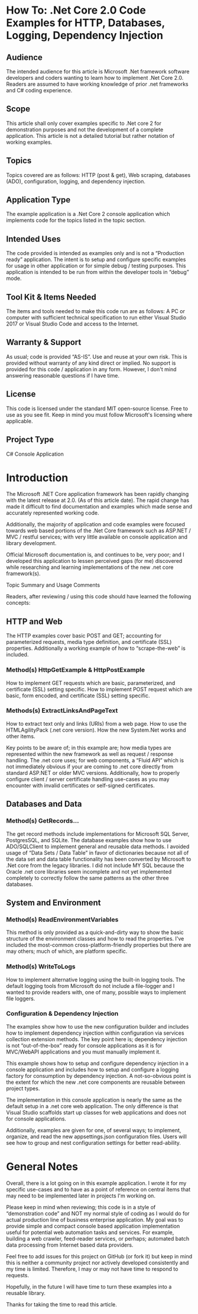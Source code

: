 # How To: .Net Core 2.0 Code Examples for HTTP, Databases, Logging, Dependency Injection

## Audience
The intended audience for this article is Microsoft .Net framework software developers and coders wanting to learn how to implement .Net Core 2.0.  Readers are assumed to have working knowledge of prior .net frameworks and C# coding experience.

## Scope
This article shall only cover examples specific to .Net core 2 for demonstration purposes and not the development of a complete application. This article is not a detailed tutorial but rather notation of working examples.

## Topics
Topics covered are as follows: HTTP (post & get), Web scraping, databases (ADO), configuration, logging, and dependency injection.

## Application Type
The example application is a .Net Core 2 console application which implements code for the topics listed in the topic section.

## Intended Uses
The code provided is intended as examples only and is not a “Production ready” application. The intent is to setup and configure specific examples for usage in other application or for simple debug / testing purposes. This application is intended to be run from within the developer tools in “debug” mode. 

## Tool Kit & Items Needed
The items and tools needed to make this code run are as follows:
A PC or computer with sufficient technical specification to run either Visual Studio 2017 or Visual Studio Code and access to the Internet.

## Warranty & Support
As usual; code is provided “AS-IS”. Use and reuse at your own risk. This is provided without warranty of any kind direct or implied.  No support is provided for this code / application in any form.  However, I don't mind answering reasonable questions if I have time.

## License
This code is licensed under the standard MIT open-source license. Free to use as you see fit. Keep in mind you must follow Microsoft's licensing where applicable. 

## Project Type
C# Console Application

# Introduction
The Microsoft .NET Core application framework has been rapidly changing with the latest release at 2.0. (As of this article date). The rapid change has made it difficult to find documentation and examples which made sense and accurately represented working code.

Additionally, the majority of application and code examples were focused towards web based portions of the .Net Core framework such as ASP.NET / MVC / restful services; with very little available on console application and library development.

Official Microsoft documentation is, and continues to be, very poor; and I developed this application to lessen perceived gaps (for me) discovered while researching and learning implementations of the new .net core framework(s).

Topic Summary and Usage Comments

Readers, after reviewing / using this code should have learned the following concepts:

## HTTP and Web

The HTTP examples cover basic POST and GET; accounting for parameterized requests, media type definition, and certificate (SSL) properties. Additionally a working example of how to “scrape-the-web” is included.

### Method(s) HttpGetExample & HttpPostExample

How to implement GET requests which are basic, parameterized, and certificate (SSL) setting specific.
How to implement POST request which are basic, form encoded, and certificate (SSL) setting specific.

### Methods(s) ExtractLinksAndPageText

How to extract text only and links (URIs) from a web page. How to use the HTMLAgilityPack (.net core version). How the new System.Net works and other items.

Key points to be aware of; in this example are; how media types are represented within the new framework as well as request / response handling.  The .net core uses; for web components, a “Fluid API” which is not immediately obvious if your are coming to .net core directly from  standard ASP.NET or older MVC versions.  Additionally, how to properly configure client / server certificate handling use-cases as  you may encounter with invalid certificates or self-signed certificates. 

## Databases and Data

### Method(s) GetRecords...
The get record methods include implementations for Microsoft SQL Server, PostgresSQL, and SQLite. The database examples show how to use ADO/SQLClient to implement general and reusable data methods. I avoided usage of “Data Sets / Data Table” in favor of dictionaries because not all of the data set and data table functionality has been converted by Microsoft to .Net core from the legacy libraries.  I did not include MY SQL because the Oracle .net core libraries seem incomplete and not yet implemented completely to correctly follow the same patterns as the other three databases.

## System and Environment

### Method(s) ReadEnvironmentVariables
This method is only provided as a quick-and-dirty way to show the basic structure of the environment classes and how to read the properties.  I've included the most-common cross-platform-friendly properties but there are may others; much of which, are platform specific.

### Method(s)  WriteToLogs
How to implement alternative logging using the built-in logging tools.  The default logging tools from Microsoft do not include a file-logger and I wanted to provide readers with, one of many, possible ways to implement file loggers. 

### Configuration & Dependency Injection
The examples show how to use the new configuration builder and includes how to implement dependency injection within configuration via services collection extension methods.  The key point here is; dependency injection is not “out-of-the-box” ready for console applications as it is for MVC/WebAPI applications and you must manually implement it.

This example shows how to setup and configure dependency injection in a console application and includes how to setup and configure a logging factory for consumption by dependency injection.  A not-so-obvious point is the extent for which the new .net core components are reusable between project types.

The implementation in this console application is nearly the same as the default setup in a .net core web application. The only difference is that Visual Studio scaffolds start up classes for web applications and does not for console applications.

Additionally, examples are given for one, of several ways; to implement, organize, and read the new appsettings.json configuration files. Users will see how to group and nest configuration settings for better read-ability.

# General Notes
Overall, there is a lot going on in this example application. I wrote it for my specific use-cases and to have as a point of reference on central items that may need to be implemented later in projects I'm working on.

Please keep in mind when reviewing; this code is in a style of “demonstration code” and NOT my normal style of coding as I would do for actual production line of  business enterprise application.  My goal was to provide simple and compact console based application implementation useful for potential web automation tasks and services. For example, building a web crawler, feed-reader services, or perhaps; automated batch data processing from Internet based data providers.

Feel free to add issues for this project on GitHub (or fork it) but keep in mind this is neither a community project nor actively developed consistently and my time is limited. Therefore, I may or may not have time to respond to requests. 

Hopefully, in the future I will have time to turn these examples into a reusable library.

Thanks for taking the time to read this article.
